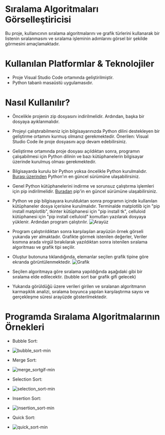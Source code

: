 # Sıralama Algoritmaları Görselleştiricisi
Bu proje, kullanıcının sıralama algoritmalarını ve grafik türlerini kullanarak bir listenin sıralanmasını ve sıralama işleminin adımlarını görsel bir şekilde görmesini amaçlamaktadır.

# Kullanılan Platformlar & Teknolojiler
- Proje Visual Studio Code ortamında geliştirilmiştir. 
- Python tabanlı masaüstü uygulamasıdır.

# Nasıl Kullanılır?
- Öncelikle projenin zip dosyasını indirilmelidir. Ardından, başka bir dosyaya ayıklanmalıdır.
- Projeyi çalıştırabilmeniz için bilgisayarınızda Python dilini destekleyen bir geliştirme ortamını kurmuş olmanız gerekmektedir. Önerilen: Visual Studio Code ile proje dosyasını açıp devam edebilirsiniz.
- Geliştirme ortamında proje dosyası açıldıktan sonra, programın çalışabilmesi için Python dilinin ve bazı kütüphanelerin bilgisayar üzerinde kurulmuş olması gerekmektedir.
- Bilgisayarda kurulu bir Python yoksa öncelikle Python kurulmalıdır. [Burası üzerinden](https://www.python.org/downloads/) Python'ın en güncel sürümüne ulaşabilirsiniz. 
- Genel Python kütüphanelerini indirme ve sorunsuz çalıştırma işlemleri için pip indirilmelidir. [Buradan](https://pypi.org/project/pip/) pip'in en güncel sürümüne ulaşabilirsiniz.
- Python ve pip bilgisayara kurulduktan sonra programın içinde kullanılan kütüphaneler dosya içerisine kurulmalıdır. Terminalde matplotlib için "pip install matplotlib", tkinter kütüphanesi için "pip install tk", celluloid kütüphanesi için "pip install celluloid" komutları yazılarak dosyaya yüklenir. Ardından program çalıştırılır.
 ![Arayüz](https://github.com/servayildiz/Siralama-Algoritmasi-Gorsellestiricisi/assets/104609453/7f013b44-919b-46f4-a9c9-760d6e58fdec)


- Program çalıştırıldıktan sonra karşılaşılan arayüzün örnek görseli yukarıda yer almaktadır. Grafikte görmek istenilen değerler, Veriler kısmına arada virgül bırakılarak yazıldıktan sonra istenilen sıralama algoritması ve grafik tipi seçilir. 
- Oluştur butonuna tıklandığında, elemanlar seçilen grafik tipine göre ekranda görüntülenmektedir.
 ![Grafik](https://github.com/servayildiz/Siralama-Algoritmasi-Gorsellestiricisi/assets/104609453/4bdcd33b-b5df-4ea5-8da9-2b8aebd865d6)


- Seçilen algoritmaya göre sıralama yapıldığında aşağıdaki gibi bir sıralama elde edilecektir. 
(bubble sort bar grafik gifi gelecek)
- Yukarıda görüldüğü üzere verileri girilen ve sıralanan algoritmanın karmaşıklık analizi, sıralama boyunca yapılan karşılaştırma sayısı ve gerçekleşme süresi arayüzde gösterilmektedir.
# Programda Sıralama Algoritmalarının Örnekleri
- Bubble Sort:
- ![bubble_sort-min](https://github.com/servayildiz/Siralama-Algoritmasi-Gorsellestiricisi/assets/101520940/ea1caccd-db43-4d48-84d7-021a45103ca5)

- Merge Sort:
- ![merge_sortgif-min](https://github.com/servayildiz/Siralama-Algoritmasi-Gorsellestiricisi/assets/101520940/a16b1bfb-fbfc-4c06-b887-a29bbb81fcfb)

- Selection Sort:
- ![selection_sort-min](https://github.com/servayildiz/Siralama-Algoritmasi-Gorsellestiricisi/assets/101520940/6cd78d20-3889-4c15-a3e3-73ef403d1947)

- Insertion Sort:
- ![insertion_sort-min](https://github.com/servayildiz/Siralama-Algoritmasi-Gorsellestiricisi/assets/101520940/06a6ed74-5f97-4ce9-993e-4eab9cb56c16)

- Quick Sort:
- ![quick_sort-min](https://github.com/servayildiz/Siralama-Algoritmasi-Gorsellestiricisi/assets/101520940/a32476f3-6e79-4326-bc83-9153489c8f38)
